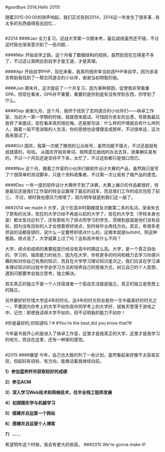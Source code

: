 #goodbye 2014,Hello 2015!

随着2015-00:00的钟声响起，我们正式告别2014，2014这一年发生了很多事...有太多的东西值得我去回忆...
##

#2014
####Jan
全力复习，迎战大学第一次期末考，最后成绩虽然还不错，不过这时我也渐渐意识到了一些问题...


####Mar
开始自学之路，这个月看了数据结构的视频，虽然到现在忘得差不多了，不过这让我明白到自学才是王道，才是真理。

####Apr
开始自学PHP，现在来看，我真的很庆幸当初选PHP来自学，因为该语言帮助我找到了一帮志同道合的小伙伴，谢谢当初明智的我。

####Jun
期末月，这次提前了一个月复习，因为某种原因，促使我非常看重GPA，但现在看来，GPA并不重要，重要的是你到底有没有学到东西，你学到了什么。

####Sep
谢谢九月，这个月，我终于找到了志同道合的小伙伴们——袂卓工作室，当初大一第一学期的时候，我就想来面试，可惜因为舍友的怂恿，导致我最后放弃了来面试，现在看来真的很后悔，还是那句话：什么样的环境就会有什么样的人，跟着一般不思进取的人生活，你的思想也会慢慢变成那样，不过很幸运，这次我来面试了。

####Oct
国庆，我第一次做了微信的公众账号，虽然功能不强大，不过还是挺有成就感的，哈哈。
从国庆开始背单词，按照遗忘曲线的办法去背，效果确实是有的，不过一个月后还是坚持不下来，太忙了，不过这些都只是借口而已。

####Nov
这个月，跟着工作室的小伙伴们做软件设计大赛的产品，虽然我只是写了个很简单的测试脚本，只是个资料收集者，不过第一次让我有了做产品的感觉。

####Dec
一年一度的软件设计大赛终于到了决赛，大赛上展示的作品都很好，但是最后还是我们工作室的轻会议赢得了最后的冠军，而且我们工作的成员包揽了前三。
不过，顿时我也感压力倍增了，因为明年就是到我们这一届了。

###2014 we made it
大学，这个在高中时期被提及次数第二多的名词，渐渐失去了原有的光泽，现在的大学已经不再是以前的大学了，现在的大学生（学校本身也是）都太急功近利了，还有那些为了绩点而学习的学生，究根到底就是他们没有目标，因为没有目标的人才会想着修好绩点，到时候毕业再找方向，其实，有很多老师说的话都是错的，说什么一定要修好绩点什么的，这根本就是bullshit，照这种套路，绩点高了，大学就算上过了吗？这和高中有什么不同？

大学，绩点和成绩的重要程度已经没有高中时期这么高。大学，是一个真正自由的、学习的、锻炼能力的地方，因为在大学，你有更多的时间和精力去学习你感兴趣的和对你自己有用的知识，而且在大学学习理论知识是次之，我们应该在学习课本理论知识的过程中学会学习方法和培养自己的思维方式，树立自己的个人思想，遇到问题要学会独立思考，独立解决。

其实真正的独立不是一个人住宿或者一个孤自生活就是独立，真正的独立是思想上的独立。

另外要好好珍惜大学这4年的时光，这4年的时光将会是你一生中最美好的时光之一，不要因为你考上的大学不如你高中同学考上的大学好，就每天堕落于游戏之中，记住：即使我读得大学不如你，但不证明我的能力不如你！

#你是最好的,你知道吗？#
#You're the best,did you know that?#

今年最令我开心的是进入了袂卓工作室，这里才是我真正的大学，这里才是我学习的地方，而且在这里，还有一种家的感觉。
##

#2015
####展望
今年，自己也大致的列了一些计划，虽然看起来好像不太容易实现，但起码有目标、有方向，能推动着我继续向前。

**1）参加蓝桥杯并获取较好的成绩**

**2）参见ACM**

**3）深入学习Web技术和网络技术，往半全栈工程师发展**

**4）初探图形学与机器学习**

**5）搭建并且运营一个网站**

**6）搭建并且运营个人博客**

**7）......**


希望明年这个时候，我会有更大的收获。
###2015 We're gonna make it!

